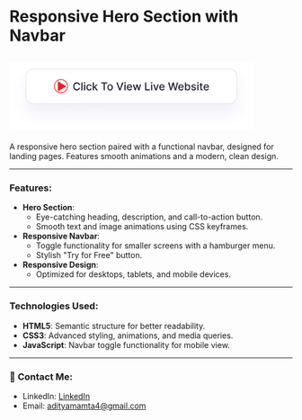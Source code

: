 # **Responsive Hero Section with Navbar**

## <a href="https://adityamamta.github.io/aolt-hero-section/"><img src="img/readme-btn.png" alt="Click to view live website" height="120"></a>

A responsive hero section paired with a functional navbar, designed for landing pages. Features smooth animations and a modern, clean design.

---

### **Features:**
- **Hero Section**:
    - Eye-catching heading, description, and call-to-action button.
    - Smooth text and image animations using CSS keyframes.
- **Responsive Navbar**:
    - Toggle functionality for smaller screens with a hamburger menu.
    - Stylish "Try for Free" button.
- **Responsive Design**:
    - Optimized for desktops, tablets, and mobile devices.

---

### **Technologies Used:**
- **HTML5**: Semantic structure for better readability.
- **CSS3**: Advanced styling, animations, and media queries.
- **JavaScript**: Navbar toggle functionality for mobile view.

---

### 💼 **Contact Me**:
- LinkedIn: [LinkedIn](https://www.linkedin.com/in/adityamamta/)
- Email: adityamamta4@gmail.com
